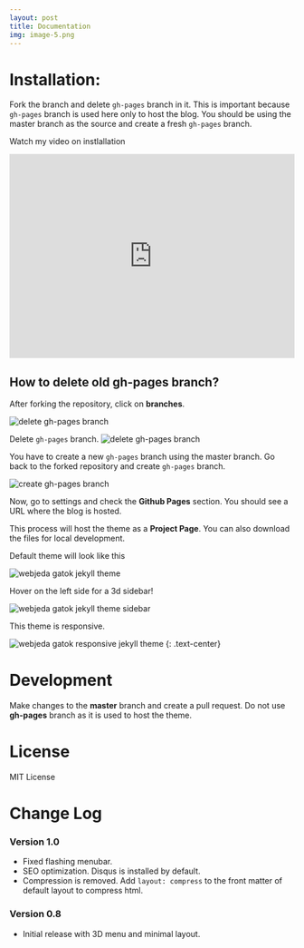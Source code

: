 ```yaml
---
layout: post
title: Documentation
img: image-5.png
---
```



# Installation: 
Fork the branch and delete ``gh-pages`` branch in it. This is important because ``gh-pages`` branch is used here only to host the blog. You should be using the master branch as the source and create a fresh ``gh-pages`` branch.

Watch my video on instlallation
<iframe width="100%" height="360" src="https://www.youtube.com/embed/T2nx6tj-ZH4?rel=0" frameborder="0" allowfullscreen></iframe>

## How to delete old **gh-pages** branch?
After forking the repository, click on **branches**.

![delete gh-pages branch](http://blog.webjeda.com/images/delete-github-branch.png)

Delete ``gh-pages`` branch.
![delete gh-pages branch](http://blog.webjeda.com/images/delete-github-branch-2.png)

You have to create a new ``gh-pages`` branch using the master branch. Go back to the forked repository and create ``gh-pages`` branch.

![create gh-pages branch](http://blog.webjeda.com/images/create-gh-pages-branch.JPG)

Now, go to settings and check the **Github Pages** section. You should see a URL where the blog is hosted.

This process will host the theme as a **Project Page**. You can also download the files for local development. 

Default theme will look like this

![webjeda gatok jekyll theme]({{site.baseurl}}/images/webjeda-gatok-jekyll-theme-screenshot-1.png)

Hover on the left side for a 3d sidebar!

![webjeda gatok jekyll theme sidebar]({{site.baseurl}}/images/webjeda-gatok-jekyll-theme-screenshot.jpg)


This theme is responsive.

![webjeda gatok responsive jekyll theme]({{site.baseurl}}/images/webjeda-gatok-jekyll-theme-screenshot-2.png)
{: .text-center}


# Development
Make changes to the **master** branch and create a pull request. Do not use **gh-pages** branch as it is used to host the theme.


# License
MIT License

# Change Log

### Version 1.0
* Fixed flashing menubar. 
* SEO optimization. Disqus is installed by default. 
* Compression is removed. Add ```layout: compress``` to the front matter of default layout to compress html.

### Version 0.8
* Initial release with 3D menu and minimal layout.
